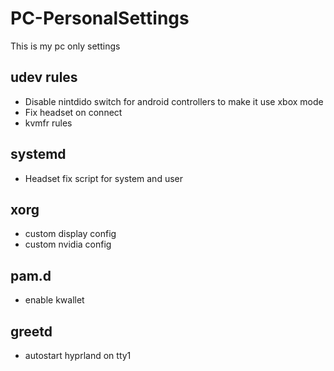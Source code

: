 # PC-PersonalSettings
This is my pc only settings

## udev rules
- Disable nintdido switch for android controllers to make it use xbox mode
- Fix headset on connect
- kvmfr rules

## systemd
- Headset fix script for system and user

## xorg
- custom display config
- custom nvidia config

## pam.d
- enable kwallet

## greetd
- autostart hyprland on tty1
